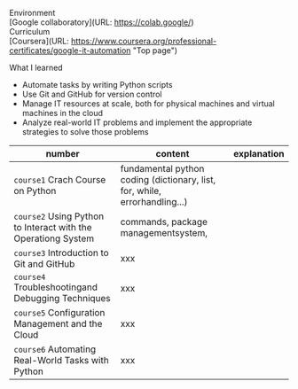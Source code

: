 Environment  
[Google collaboratory](URL: https://colab.google/)  
Curriculum  
[Coursera](URL: https://www.coursera.org/professional-certificates/google-it-automation "Top page")  

What I learned  
* Automate tasks by writing Python scripts
* Use Git and GitHub for version control
* Manage IT resources at scale, both for physical machines and virtual machines in the cloud 
* Analyze real-world IT problems and implement the appropriate strategies to solve those problems

|number|content|explanation|
|---|---|---|
| `course1` Crach Course on Python | fundamental python coding (dictionary, list, for, while, errorhandling...) |
| `course2` Using Python to Interact with the Operationg System | commands, package managementsystem, |
| `course3` Introduction to Git and GitHub | xxx |
| `course4` Troubleshootingand Debugging Techniques | xxx |
| `course5` Configuration Management and the Cloud | xxx |
| `course6` Automating Real-World Tasks with Python | xxx |
